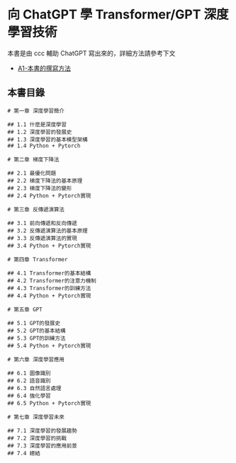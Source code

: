 向 ChatGPT 學 Transformer/GPT 深度學習技術
==========================================

本書是由 ccc 輔助 ChatGPT 寫出來的，詳細方法請參考下文

* [A1-本書的撰寫方法](A1-本書的撰寫方法.md)

## 本書目錄

```
# 第一章 深度學習簡介

## 1.1 什麼是深度學習
## 1.2 深度學習的發展史
## 1.3 深度學習的基本模型架構
## 1.4 Python + Pytorch

# 第二章 梯度下降法

## 2.1 最優化問題
## 2.2 梯度下降法的基本原理
## 2.3 梯度下降法的變形
## 2.4 Python + Pytorch實現

# 第三章 反傳遞演算法

## 3.1 前向傳遞和反向傳遞
## 3.2 反傳遞演算法的基本原理
## 3.3 反傳遞演算法的實現
## 3.4 Python + Pytorch實現

# 第四章 Transformer

## 4.1 Transformer的基本結構
## 4.2 Transformer的注意力機制
## 4.3 Transformer的訓練方法
## 4.4 Python + Pytorch實現

# 第五章 GPT

## 5.1 GPT的發展史
## 5.2 GPT的基本結構
## 5.3 GPT的訓練方法
## 5.4 Python + Pytorch實現

# 第六章 深度學習應用

## 6.1 圖像識別
## 6.2 語音識別
## 6.3 自然語言處理
## 6.4 強化學習
## 6.5 Python + Pytorch實現

# 第七章 深度學習未來

## 7.1 深度學習的發展趨勢
## 7.2 深度學習的挑戰
## 7.3 深度學習的應用前景
## 7.4 總結

```